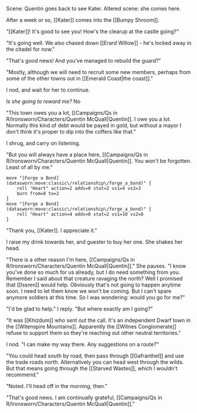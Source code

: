 Scene: Quentin goes back to see Kater. 
Altered scene: she comes here. 

After a week or so, [[Kater]] comes into the [[Bumpy Shroom]]. 

"[[Kater]]! It's good to see you! How's the clearup at the castle going?"

"It's going well. We also chased down [[Erard Willow]] - he's locked away in the citadel for now."

"That's good news! And you've managed to rebuild the guard?"

"Mostly, although we will need to recruit some new members, perhaps from some of the other towns out in [[Emerald Coast|the coast]]."

I nod, and wait for her to continue. 

*Is she going to reward me?* No

"This town owes you a lot, [[Campaigns/Qs in R/Ironsworn/Characters/Quentin McQuall|Quentin]]. I owe you a lot. Normally this kind of debt would be payed in gold, but without a mayor I don't think it's proper to dip into the coffers like that."

I shrug, and carry on listening. 

"But you will always have a place here, [[Campaigns/Qs in R/Ironsworn/Characters/Quentin McQuall|Quentin]]. You won't be forgotten. Least of all by me."

```iron-vault-mechanics
move "[Forge a Bond](datasworn:move:classic\/relationship\/forge_a_bond)" {
    roll "Heart" action=2 adds=0 stat=2 vs1=4 vs2=3
    burn from=8 to=2
}
move "[Forge a Bond](datasworn:move:classic\/relationship\/forge_a_bond)" {
    roll "Heart" action=4 adds=0 stat=2 vs1=10 vs2=8
}

```

"Thank you, [[Kater]]. I appreciate it."

I raise my drink towards her, and guester to buy her one. She shakes her head. 

"There is a other reason I'm here, [[Campaigns/Qs in R/Ironsworn/Characters/Quentin McQuall|Quentin]]." She pauses. "I know you've done so much for us already, but I do need something from you. Remember I said about that creature ravaging the north? Well I promised that [[Issren]] would help. Obviously that's not going to happen anytime soon. I need to let them know we won't be coming. But I can't spare anymore soldiers at this time. So I was wondering: would you go for me?"

"I'd be glad to help." I reply. "But where exactly am I going?"

"It was [[Khizdum]] who sent out the call. It's an independent Dwarf town in the [[Witenspire Mountains]]. Apparently the [[Witnes Conglomerate]] refuse to support them so they're reaching out other neutral territories."

I nod. "I can make my way there. Any suggestions on a route?"

"You could head south by road, then pass through [[Gafranthel]] and use the trade roads north. Alternatively you can head west through the wilds. But that means going through the [[Starved Wastes]], which I wouldn't recommend."

"Noted. I'll head off in the morning, then."

"That's good news. I am continually grateful, [[Campaigns/Qs in R/Ironsworn/Characters/Quentin McQuall|Quentin]]."